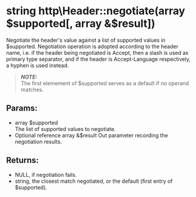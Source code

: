 # string http\Header::negotiate(array $supported[, array &$result])

Negotiate the header's value against a list of supported values in $supported. 
Negotiation operation is adopted according to the header name, i.e. if the 
header being negotiated is Accept, then a slash is used as primary type 
separator, and if the header is Accept-Language respectively, a hyphen is 
used instead.

> ***NOTE:***  
> The first elemement of $supported serves as a default if no operand matches.

## Params:

* array $supported  
  The list of supported values to negotiate.
* Optional reference array &$result
  Out parameter recording the negotiation results.
  
## Returns:

* NULL, if negotiation fails.
* string, the closest match negotiated, or the default (first entry of $supported).
